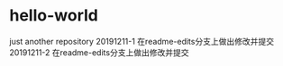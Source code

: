 # hello-world
just another repository
20191211-1 在readme-edits分支上做出修改并提交
20191211-2 在readme-edits分支上做出修改并提交
